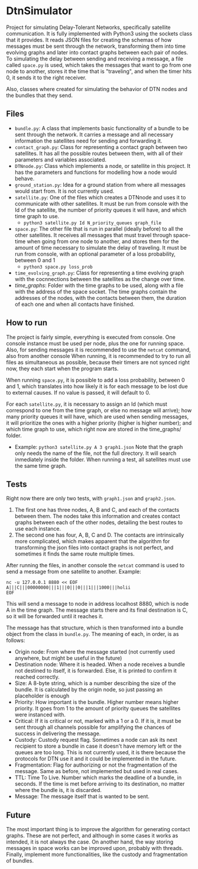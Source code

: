 # DtnSimulator

Project for simulating Delay-Tolerant Networks, specifically satellite communication. It is fully implemented with Python3 using the sockets class that it provides.
It reads JSON files for creating the schemas of how messages must be sent through the network, transforming them into time evolving graphs and later into contact graphs between each pair of nodes.
To simulating the delay between sending and receiving a message, a file called `space.py` is used, which takes the messages that want to go from one node to another, stores it the time that is "traveling",
and when the timer hits 0, it sends it to the right receiver.

Also, classes where created for simulating the behavior of DTN nodes and the bundles that they send.

## Files
- `bundle.py`: A class that implements basic functionality of a bundle to be sent through the network. It carries a message and all necessary information the satellites need for sending and forwarding it.
- `contact_graph.py`: Class for representing a contact graph between two satellites. It has all the possible routes between them, with all of their parameters and variables associated.
- `DTNnode.py`: Class which implements a node, or satellite in this project. It has the parameters and functions for modelling how a node would behave.
- `ground_station.py`: Idea for a ground station from where all messages would start from. It is not currently used.
- `satellite.py`: One of the files which creates a DTNnode and uses it to communicate with other satellites. It must be run from console with the Id of the satellite, the number of priority queues it will have, and which time graph to use.
  -  `python3 satellite.py Id N_priority_queues graph_file`
- `space.py`: The other file that is run in parallel (ideally before) to all the other satellites. It receives all messages that must travel through space-time when going from one node to another, and stores them for the amount of time necessary to simulate the delay of traveling. It must be run from console, with an optional parameter of a loss probability, between 0 and 1
  - `python3 space.py loss_prob`
- `time_evolving_graph.py`: Class for representing a time evolving graph with the cocnnections between the satellites as the change over time.
- *time_graphs*: Folder with the time graphs to be used, along with a file with the address of the space socket. The time graphs contain the addresses of the nodes, with the contacts between them, the duration of each one and when all contacts have finished.

## How to run
The project is fairly simple, everything is executed from console. One console instance must be used per node, plus the one for running space. Also, for sending messages it is recommended to use the `netcat` command, also from another console
When running, it is recommended to try to run all files as simultaneous as possible, because their timers are not synced right now, they each start when the program starts.

When running `space.py`, it is possible to add a loss probability, between 0 and 1, which translates into how likely it is for each message to be lost due to external causes. If no value is passed, it will default to 0.

For each `satellite.py`, it is necessary to assign an Id (which must correspond to one from the time graph, or else no message will arrive); how many priority queues it will have, which are used when sending messages, it will prioritize the ones with a higher priority (higher is higher number); and which time graph to use, which right now are stored in the time_graphs/ folder.
- Example: `python3 satellite.py A 3 graph1.json`
Note that the graph only needs the name of the file, not the full directory. It will search inmediately inside the folder. When running a test, all satellites must use the same time graph.

## Tests
Right now there are only two tests, with `graph1.json` and `graph2.json`.
1. The first one has three nodes, A, B and C, and each of the contacts between them. The nodes take this information and creates contact graphs between each of the other nodes, detailing the best routes to use each instance.
2. The second one has four, A, B, C and D. The contacts are intrinsically more complicated, which makes apparent that the algorithm for transforming the json files into contact graphs is not perfect, and sometimes it finds the same route multiple times.

After running the files, in another console the `netcat` command is used to send a message from one satellite to another. Example:

    nc -u 127.0.0.1 8880 << EOF
    A|||C|||00000000|||1|||0|||0|||1|||1000|||holii
    EOF

This will send a message to node in address localhost 8880, which is node A in the time graph. The message starts there and its final destination is C, so it will be forwarded until it reaches it.

The message has that structure, which is then transformed into a bundle object from the class in `bundle.py`. The meaning of each, in order, is as follows:
- Origin node: From where the message started (not currently used anywhere, but might be useful in the future)
- Destination node: Where it is headed. When a node receives a bundle not destined to itself, it is forwarded. Else, it is printed to confirm it reached correctly.
- Size: A 8-byte string, which is a number describing the size of the bundle. It is calculated by the origin node, so just passing an placeholder is enough
- Priority: How important is the bundle. Higher number means higher priority. It goes from 1 to the amount of priority queues the satellites were instanced with.
- Critical: If it is critical or not, marked with a 1 or a 0. If it is, it must be sent through all channels possible for amplifying the chances of success in delivering the message.
- Custody: Custody request flag. Sometimes a node can ask its next recipient to store a bundle in case it doesn't have memory left or the queues are too long. This is not currently used, it is there because the protocols for DTN use it and it could be implemented in the future.
- Fragmentation: Flag for authorizing or not the fragmentation of the message. Same as before, not implemented but used in real cases.
- TTL: Time To Live. Number which marks the deadline of a bundle, in seconds. If the time is met before arriving to its destination, no matter where the bundle is, it is discarded.
- Message: The message itself that is wanted to be sent.

## Future
The most important thing is to improve the algorithm for generating contact graphs. These are not perfect, and although in some cases it works as intended, it is not always the case.
On another hand, the way storing messages in space works can be improved upon, probably with threads.
Finally, implement more functionalities, like the custody and fragmentation of bundles.